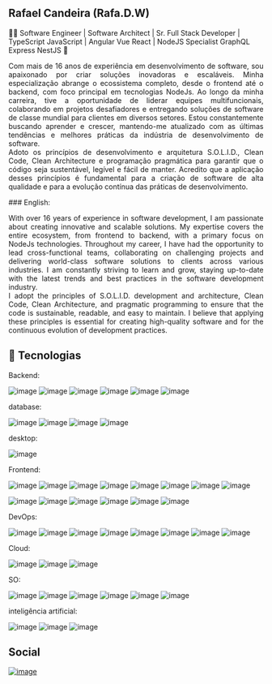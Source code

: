 ## Rafael Candeira (Rafa.D.W)

👨‍💻 Software Engineer | Software Architect | Sr. Full Stack Developer | TypeScript JavaScript | Angular Vue React | NodeJS Specialist GraphQL Express NestJS 🚀

<p style="text-align: justify;" >
Com mais de 16 anos de experiência em desenvolvimento de software, sou apaixonado por criar soluções inovadoras e escaláveis. Minha especialização abrange o ecossistema completo, desde o frontend até o backend, com foco principal em tecnologias NodeJs. Ao longo da minha carreira, tive a oportunidade de liderar equipes multifuncionais, colaborando em projetos desafiadores e entregando soluções de software de classe mundial para clientes em diversos setores. Estou constantemente buscando aprender e crescer, mantendo-me atualizado com as últimas tendências e melhores práticas da indústria de desenvolvimento de software.<br/>  
Adoto os princípios de desenvolvimento e arquitetura S.O.L.I.D., Clean Code, Clean Architecture e programação pragmática para garantir que o código seja sustentável, legível e fácil de manter. Acredito que a aplicação desses princípios é fundamental para a criação de software de alta qualidade e para a evolução contínua das práticas de desenvolvimento.
</p>
### English:
<p style="text-align: justify;" >
With over 16 years of experience in software development, I am passionate about creating innovative and scalable solutions. My expertise covers the entire ecosystem, from frontend to backend, with a primary focus on NodeJs technologies. Throughout my career, I have had the opportunity to lead cross-functional teams, collaborating on challenging projects and delivering world-class software solutions to clients across various industries. I am constantly striving to learn and grow, staying up-to-date with the latest trends and best practices in the software development industry.<br/>
I adopt the principles of S.O.L.I.D. development and architecture, Clean Code, Clean Architecture, and pragmatic programming to ensure that the code is sustainable, readable, and easy to maintain. I believe that applying these principles is essential for creating high-quality software and for the continuous evolution of development practices.
</p>


## 🚀 Tecnologias

Backend:

![image](https://img.shields.io/badge/Node%20js-339933?style=for-the-badge&logo=nodedotjs&logoColor=white)
![image](https://img.shields.io/badge/JavaScript-F7DF1E?style=for-the-badge&logo=javascript&logoColor=black)
![image](https://img.shields.io/badge/TypeScript-007ACC?style=for-the-badge&logo=typescript&logoColor=white)
![image](https://img.shields.io/badge/GraphQL-E10098?style=for-the-badge&logo=graphql&logoColor=white)
![image](https://img.shields.io/badge/Express.js-000000?style=for-the-badge&logo=express&logoColor=white)
![image](https://img.shields.io/badge/NestJS-E0234E?style=for-the-badge&logo=nestjs&logoColor=white)

database:

![image](https://img.shields.io/badge/PostgreSQL-4169E1?style=for-the-badge&logo=postgresql&logoColor=white)
![image](https://img.shields.io/badge/MySQL-4479A1?style=for-the-badge&logo=mysql&logoColor=white)
![image](https://img.shields.io/badge/MongoDB-47A248?style=for-the-badge&logo=mongodb&logoColor=white)
![image](https://img.shields.io/badge/Redis-DC382D?style=for-the-badge&logo=redis&logoColor=white)

desktop:

![image](https://img.shields.io/badge/Electron-47848F?style=for-the-badge&logo=electron&logoColor=white)

Frontend:

![image](https://img.shields.io/badge/HTML5-E34F26?style=for-the-badge&logo=html5&logoColor=white)
![image](https://img.shields.io/badge/CSS3-1572B6?style=for-the-badge&logo=css3&logoColor=white)
![image](https://img.shields.io/badge/JavaScript-F7DF1E?style=for-the-badge&logo=javascript&logoColor=black)
![image](https://img.shields.io/badge/TypeScript-007ACC?style=for-the-badge&logo=typescript&logoColor=white)
![image](https://img.shields.io/badge/Sass-CC6699?style=for-the-badge&logo=sass&logoColor=white)
![image](https://img.shields.io/badge/Less-1D365D?style=for-the-badge&logo=less&logoColor=white)
![image](https://img.shields.io/badge/Bootstrap-563D7C?style=for-the-badge&logo=bootstrap&logoColor=white)
![image](https://img.shields.io/badge/Tailwind_CSS-38B2AC?style=for-the-badge&logo=tailwind-css&logoColor=white)

![image](https://img.shields.io/badge/Angular-DD0031?style=for-the-badge&logo=angular&logoColor=white)
![image](https://img.shields.io/badge/Vue.js-4FC08D?style=for-the-badge&logo=vue.js&logoColor=white)
![image](https://img.shields.io/badge/React-61DAFB?style=for-the-badge&logo=react&logoColor=white)
![image](https://img.shields.io/badge/Next.js-000000?style=for-the-badge&logo=next.js&logoColor=white)
![image](https://img.shields.io/badge/Ionic-3880FF?style=for-the-badge&logo=ionic&logoColor=white)
![image](https://img.shields.io/badge/NativeScript-3655FF?style=for-the-badge&logo=NativeScript&logoColor=black)

DevOps:

![image](https://img.shields.io/badge/Nginx-009639?style=for-the-badge&logo=nginx&logoColor=white)
![image](https://img.shields.io/badge/Docker-2496ED?style=for-the-badge&logo=docker&logoColor=white)
![image](https://img.shields.io/badge/Kubernetes-326CE5?style=for-the-badge&logo=kubernetes&logoColor=white)
![image](https://img.shields.io/badge/Jenkins-D24939?style=for-the-badge&logo=jenkins&logoColor=white)
![image](https://img.shields.io/badge/Git-F05032?style=for-the-badge&logo=git&logoColor=white)
![image](https://img.shields.io/badge/GitLab-FCA121?style=for-the-badge&logo=gitlab&logoColor=white)
![image](https://img.shields.io/badge/GitHub-181717?style=for-the-badge&logo=github&logoColor=white)
![image](https://img.shields.io/badge/Bitbucket-0052CC?style=for-the-badge&logo=bitbucket&logoColor=white)

Cloud:

![image](https://img.shields.io/badge/Amazon_AWS-232F3E?style=for-the-badge&logo=amazon-aws&logoColor=white)
![image](https://img.shields.io/badge/Heroku-430098?style=for-the-badge&logo=heroku&logoColor=white)
![image](https://img.shields.io/badge/Microsoft_Azure-0089D6?style=for-the-badge&logo=microsoft-azure&logoColor=white)

SO:

![image](https://img.shields.io/badge/MacOS-000000?style=for-the-badge&logo=apple&logoColor=white)
![image](https://img.shields.io/badge/Arch_Linux-1793D1?style=for-the-badge&logo=arch-linux&logoColor=white)
![image](https://img.shields.io/badge/Ubuntu-E95420?style=for-the-badge&logo=ubuntu&logoColor=white)
![image](https://img.shields.io/badge/Debian-A81D33?style=for-the-badge&logo=debian&logoColor=white)
![image](https://img.shields.io/badge/iOS-000000?style=for-the-badge&logo=ios&logoColor=white)
![image](https://img.shields.io/badge/Android-3DDC84?style=for-the-badge&logo=android&logoColor=white)

inteligência artificial:

![image](https://img.shields.io/badge/ChatGPT-74aa9c?style=for-the-badge&logo=openai&logoColor=white)
![image](https://img.shields.io/badge/github%20copilot-000000?style=for-the-badge&logo=githubcopilot&logoColor=white)
![image](https://img.shields.io/badge/Google%20Gemini-8E75B2?style=for-the-badge&logo=googlegemini&logoColor=white)

## Social

[![image](https://img.shields.io/badge/LinkedIn-0077B5?style=for-the-badge&logo=linkedin&logoColor=white)](https://www.linkedin.com/in/rafael-bernardo-candeira-1154b6a9/)
